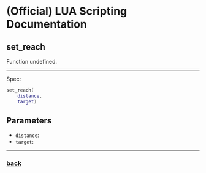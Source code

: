 
# (Official) LUA Scripting Documentation

## set_reach

Function undefined.

___

Spec:

```lua
set_reach(
	distance,
	target)
```

## Parameters

- `distance`: 
- `target`: 

___

### [back](../other)
